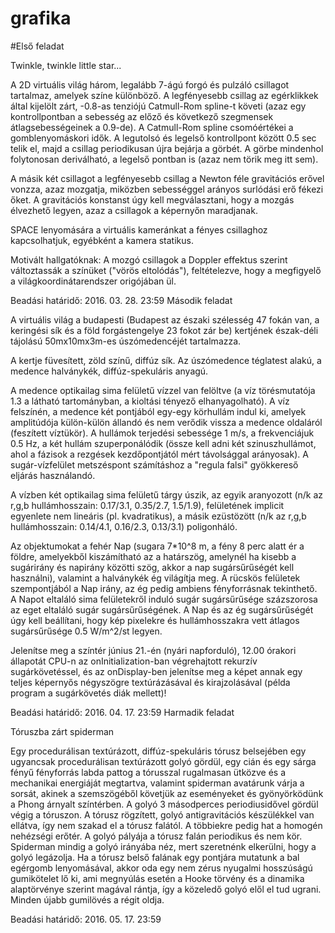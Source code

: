 # grafika

#Első feladat

Twinkle, twinkle little star...

A 2D virtuális világ három, legalább 7-ágú forgó és pulzáló csillagot tartalmaz, amelyek színe különböző. A legfényesebb csillag az egérklikkek által kijelölt zárt, -0.8-as tenziójú Catmull-Rom spline-t követi (azaz egy kontrollpontban a sebesség az előző és következő szegmensek átlagsebességeinek a 0.9-de). A Catmull-Rom spline csomóértékei a gomblenyomáskori idők. A legutolsó és legelső kontrollpont között 0.5 sec telik el, majd a csillag periodikusan újra bejárja a görbét. A görbe mindenhol folytonosan deriválható, a legelső pontban is (azaz nem törik meg itt sem).

A másik két csillagot a legfényesebb csillag a Newton féle gravitációs erővel vonzza, azaz mozgatja, miközben sebességgel arányos surlódási erő fékezi őket. A gravitációs konstanst úgy kell megválasztani, hogy a mozgás élvezhető legyen, azaz a csillagok a képernyőn maradjanak.

SPACE lenyomására a virtuális kameránkat a fényes csillaghoz kapcsolhatjuk, egyébként a kamera statikus.

Motivált hallgatóknak: A mozgó csillagok a Doppler effektus szerint változtassák a színüket ("vörös eltolódás"), feltételezve, hogy a megfigyelő a világkoordinátarendszer origójában ül.

Beadási határidő: 2016. 03. 28. 23:59
Második feladat

A virtuális világ a budapesti (Budapest az északi szélesség 47 fokán van, a keringési sík és a föld forgástengelye 23 fokot zár be) kertjének észak-déli tájolású 50mx10mx3m-es úszómedencéjét tartalmazza.

A kertje füvesített, zöld színű, diffúz sík. Az úszómedence téglatest alakú, a medence halványkék, diffúz-spekuláris anyagú.

A medence optikailag sima felületű vízzel van felöltve (a víz törésmutatója 1.3 a látható tartományban, a kioltási tényező elhanyagolható). A víz felszínén, a medence két pontjából egy-egy körhullám indul ki, amelyek amplitúdója külön-külön állandó és nem verődik vissza a medence oldaláról (feszített víztükör). A hullámok terjedési sebessége 1 m/s, a frekvenciájuk 0.5 Hz, a két hullám szuperponálódik (össze kell adni két szinuszhullámot, ahol a fázisok a rezgések kezdőpontjától mért távolsággal arányosak). A sugár-vízfelület metszéspont számításhoz a "regula falsi" gyökkereső eljárás használandó.

A vízben két optikailag sima felületű tárgy úszik, az egyik aranyozott (n/k az r,g,b hullámhosszain: 0.17/3.1, 0.35/2.7, 1.5/1.9), felületének implicit egyenlete nem lineáris (pl. kvadratikus), a másik ezüstözött (n/k az r,g,b hullámhosszain: 0.14/4.1, 0.16/2.3, 0.13/3.1) poligonháló.

Az objektumokat a fehér Nap (sugara 7*10^8 m, a fény 8 perc alatt ér a földre, amelyekből kiszámítható az a határszög, amelynél ha kisebb a sugárirány és napirány közötti szög, akkor a nap sugársűrűségét kell használni), valamint a halványkék ég világítja meg. A rücskös felületek szempontjából a Nap irány, az ég pedig ambiens fényforrásnak tekinthető. A Napot eltaláló sima felületekről induló sugár sugársűrűsége százszorosa az eget eltaláló sugár sugársűrűségének. A Nap és az ég sugársűrűségét úgy kell beállítani, hogy kép pixelekre és hullámhosszakra vett átlagos sugársűrűsége 0.5 W/m^2/st legyen.

Jelenítse meg a színtér június 21.-én (nyári napforduló), 12.00 órakori állapotát CPU-n az onInitialization-ban végrehajtott rekurzív sugárkövetéssel, és az onDisplay-ben jelenítse meg a képet annak egy teljes képernyős négyszögre textúrázásával és kirajzolásával (példa program a sugárkövetés diák mellett)!

Beadási határidő: 2016. 04. 17. 23:59
Harmadik feladat

Tóruszba zárt spiderman

Egy procedurálisan textúrázott, diffúz-spekuláris tórusz belsejében egy ugyancsak procedurálisan textúrázott golyó gördül, egy cián és egy sárga fényű fényforrás labda pattog a tórusszal rugalmasan ütközve és a mechanikai energiáját megtartva, valamint spiderman avatárunk várja a sorsát, akinek a szemszögéből követjük az eseményeket és gyönyörködünk a Phong árnyalt színtérben. A golyó 3 másodperces periodiusidővel gördül végig a tóruszon. A tórusz rögzített, golyó antigravitációs készülékkel van ellátva, így nem szakad el a tórusz falától. A többiekre pedig hat a homogén nehézségi erőtér. A golyó pályája a tórusz falán periodikus és nem kör. Spiderman mindig a golyó irányába néz, mert szeretnénk elkerülni, hogy a golyó legázolja. Ha a tórusz belső falának egy pontjára mutatunk a bal egérgomb lenyomásával, akkor oda egy nem zérus nyugalmi hosszúságú gumikötelet lő ki, ami megnyúlás esetén a Hooke törvény és a dinamika alaptörvénye szerint magával rántja, így a közeledő golyó elől el tud ugrani. Minden újabb gumilövés a régit oldja.

Beadási határidő: 2016. 05. 17. 23:59
